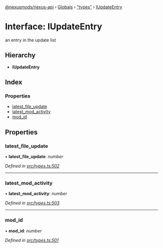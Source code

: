 [@nexusmods/nexus-api](../README.md) › [Globals](../globals.md) › ["types"](../modules/_types_.md) › [IUpdateEntry](_types_.iupdateentry.md)

# Interface: IUpdateEntry

an entry in the update list

## Hierarchy

* **IUpdateEntry**

## Index

### Properties

* [latest_file_update](_types_.iupdateentry.md#latest_file_update)
* [latest_mod_activity](_types_.iupdateentry.md#latest_mod_activity)
* [mod_id](_types_.iupdateentry.md#mod_id)

## Properties

###  latest_file_update

• **latest_file_update**: *number*

*Defined in [src/types.ts:502](https://github.com/Nexus-Mods/node-nexus-api/blob/af3f187/src/types.ts#L502)*

___

###  latest_mod_activity

• **latest_mod_activity**: *number*

*Defined in [src/types.ts:503](https://github.com/Nexus-Mods/node-nexus-api/blob/af3f187/src/types.ts#L503)*

___

###  mod_id

• **mod_id**: *number*

*Defined in [src/types.ts:501](https://github.com/Nexus-Mods/node-nexus-api/blob/af3f187/src/types.ts#L501)*
